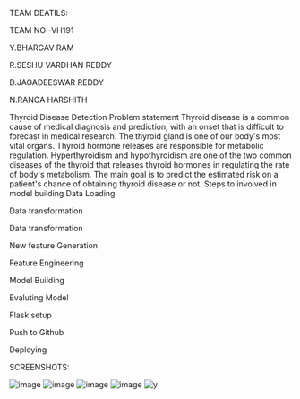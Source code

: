 TEAM DEATILS:-

TEAM NO:-VH191

Y.BHARGAV RAM

R.SESHU VARDHAN REDDY

D.JAGADEESWAR  REDDY

N.RANGA HARSHITH

Thyroid Disease Detection
Problem statement
Thyroid disease is a common cause of medical diagnosis and prediction, with an onset that is difficult to forecast in medical research. The thyroid gland is one of our body's most vital organs. Thyroid hormone releases are responsible for metabolic regulation. Hyperthyroidism and hypothyroidism are one of the two common diseases of the thyroid that releases thyroid hormones in regulating the rate of body's metabolism. The main goal is to predict the estimated risk on a patient's chance of obtaining thyroid disease or not.
Steps to involved in model building
Data Loading

Data transformation

Data transformation

New feature Generation

Feature Engineering

Model Building

Evaluting Model

Flask setup

Push to Github

Deploying

SCREENSHOTS:

![image](https://github.com/Sheshuvardhanreddy/project/assets/142722416/c89f580b-fbc4-438e-9687-20549ed984f1)
![image](https://github.com/Sheshuvardhanreddy/project/assets/142722416/1b2f61c3-f753-4573-8401-64194decc267)
![image](https://github.com/Sheshuvardhanreddy/project/assets/142722416/0c464afa-a811-4a32-b3a5-51c20e07007c)
![image](https://github.com/Sheshuvardhanreddy/project/assets/142722416/9303e3d7-c7ab-4cee-b0ce-1ee0f8413db7)
![y](https://github.com/Sheshuvardhanreddy/project/assets/142722416/7bb59576-125a-40ee-9c76-777201b17d93)




